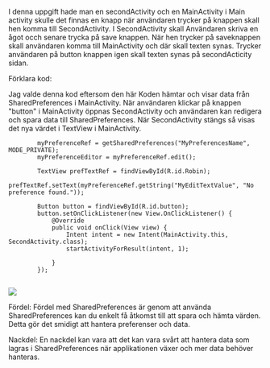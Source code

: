I denna uppgift hade man en secondActivity och en MainActivity i Main activity skulle det finnas en 
knapp när användaren trycker på knappen skall hen komma till SecondActivity. I SecondActivity skall
Användaren skriva en ågot occh senare trycka på save knappen. När hen trycker på saveknappen skall 
användaren komma till MainActivity och där skall texten synas. Trycker användaren på button knappen 
igen skall texten synas på secondActicity sidan. 


Förklara kod:

Jag valde denna kod eftersom den här Koden hämtar och visar data från SharedPreferences i MainActivity.
När användaren klickar på knappen "button" i MainActivity öppnas SecondActivity och användaren kan 
redigera och spara data till SharedPreferences. När SecondActivity stängs så visas det nya värdet i 
TextView i MainActivity.
```  
        myPreferenceRef = getSharedPreferences("MyPreferencesName", MODE_PRIVATE);
        myPreferenceEditor = myPreferenceRef.edit();
        
        TextView prefTextRef = findViewById(R.id.Robin);
        prefTextRef.setText(myPreferenceRef.getString("MyEditTextValue", "No preference found."));

        Button button = findViewById(R.id.button);
        button.setOnClickListener(new View.OnClickListener() {
            @Override
            public void onClick(View view) {
                Intent intent = new Intent(MainActivity.this, SecondActivity.class);
                startActivityForResult(intent, 1);
                
            }
        });
    
```

![](Bild1.png)



Fördel:
Fördel med SharedPreferences är genom att använda SharedPreferences
kan du enkelt få åtkomst till att spara och hämta värden. Detta gör 
det smidigt att hantera preferenser och data.


Nackdel:
En nackdel kan vara att det kan vara svårt att hantera data som lagras i 
SharedPreferences när applikationen växer och mer data behöver hanteras.
